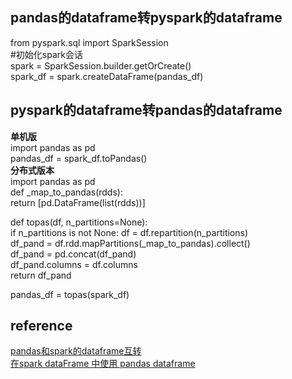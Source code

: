 ## pandas的dataframe转pyspark的dataframe
from pyspark.sql import SparkSession  
#初始化spark会话  
spark = SparkSession.builder.getOrCreate()  
spark_df = spark.createDataFrame(pandas_df)  

## pyspark的dataframe转pandas的dataframe
**单机版**  
import pandas as pd  
pandas_df = spark_df.toPandas()   
**分布式版本**  
import pandas as pd  
def _map_to_pandas(rdds):  
    return [pd.DataFrame(list(rdds))]  
    
def topas(df, n_partitions=None):  
    if n_partitions is not None: df = df.repartition(n_partitions)  
   df_pand = df.rdd.mapPartitions(_map_to_pandas).collect()  
    df_pand = pd.concat(df_pand)  
    df_pand.columns = df.columns  
    return df_pand  
    
pandas_df = topas(spark_df)  


## reference
[pandas和spark的dataframe互转](https://www.cnblogs.com/TTyb/p/9996091.html)  
[在spark dataFrame 中使用 pandas dataframe](https://www.jianshu.com/p/16e3c0ad7bc7)
